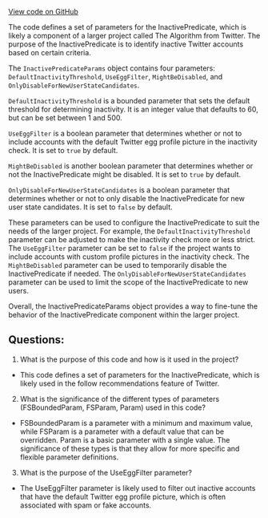 [View code on GitHub](https://github.com/misbahsy/the-algorithm/follow-recommendations-service/common/src/main/scala/com/twitter/follow_recommendations/common/predicates/InactivePredicateParams.scala)

The code defines a set of parameters for the InactivePredicate, which is likely a component of a larger project called The Algorithm from Twitter. The purpose of the InactivePredicate is to identify inactive Twitter accounts based on certain criteria. 

The `InactivePredicateParams` object contains four parameters: `DefaultInactivityThreshold`, `UseEggFilter`, `MightBeDisabled`, and `OnlyDisableForNewUserStateCandidates`. 

`DefaultInactivityThreshold` is a bounded parameter that sets the default threshold for determining inactivity. It is an integer value that defaults to 60, but can be set between 1 and 500. 

`UseEggFilter` is a boolean parameter that determines whether or not to include accounts with the default Twitter egg profile picture in the inactivity check. It is set to `true` by default. 

`MightBeDisabled` is another boolean parameter that determines whether or not the InactivePredicate might be disabled. It is set to `true` by default. 

`OnlyDisableForNewUserStateCandidates` is a boolean parameter that determines whether or not to only disable the InactivePredicate for new user state candidates. It is set to `false` by default. 

These parameters can be used to configure the InactivePredicate to suit the needs of the larger project. For example, the `DefaultInactivityThreshold` parameter can be adjusted to make the inactivity check more or less strict. The `UseEggFilter` parameter can be set to `false` if the project wants to include accounts with custom profile pictures in the inactivity check. The `MightBeDisabled` parameter can be used to temporarily disable the InactivePredicate if needed. The `OnlyDisableForNewUserStateCandidates` parameter can be used to limit the scope of the InactivePredicate to new users. 

Overall, the InactivePredicateParams object provides a way to fine-tune the behavior of the InactivePredicate component within the larger project.
## Questions: 
 1. What is the purpose of this code and how is it used in the project?
- This code defines a set of parameters for the InactivePredicate, which is likely used in the follow recommendations feature of Twitter. 

2. What is the significance of the different types of parameters (FSBoundedParam, FSParam, Param) used in this code?
- FSBoundedParam is a parameter with a minimum and maximum value, while FSParam is a parameter with a default value that can be overridden. Param is a basic parameter with a single value. The significance of these types is that they allow for more specific and flexible parameter definitions. 

3. What is the purpose of the UseEggFilter parameter?
- The UseEggFilter parameter is likely used to filter out inactive accounts that have the default Twitter egg profile picture, which is often associated with spam or fake accounts.